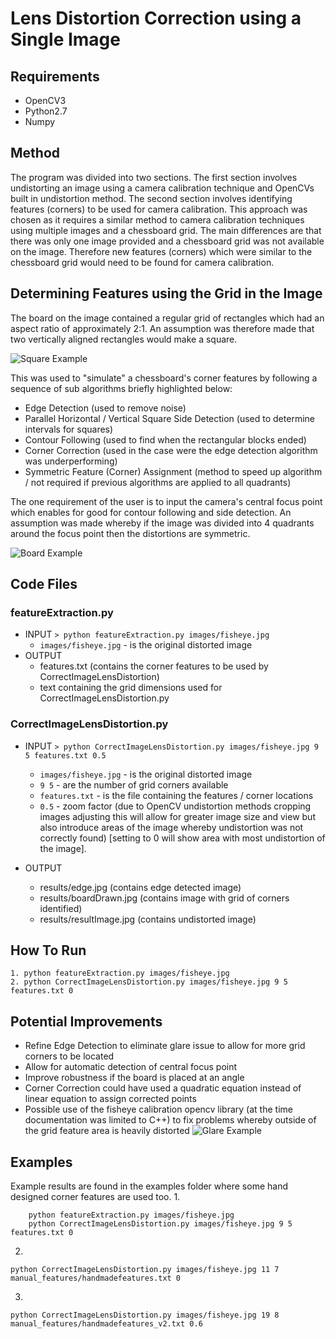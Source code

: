 # Lens Distortion Correction using a Single Image

## Requirements

- OpenCV3
- Python2.7
- Numpy

## Method

The program was divided into two sections. The first section involves undistorting an image using a camera calibration technique and OpenCVs built in undistortion method. The second section involves identifying features (corners) to be used for camera calibration.
This approach was chosen as it requires a similar method to camera calibration techniques using multiple images and a chessboard grid. The main differences are that there was only one image provided and a chessboard grid was not available on the image. Therefore new features (corners) which were similar to the chessboard grid would need to be found for camera calibration.

## Determining Features using the Grid in the Image

The board on the image contained a regular grid of rectangles which had an aspect ratio of approximately 2:1. An assumption was therefore made that two vertically aligned rectangles would make a square.

![Square Example](/imgRes/squareExample.png?raw=true "Example Square")

This was used to "simulate" a chessboard's corner features by following a sequence of sub algorithms briefly highlighted below:
- Edge Detection (used to remove noise)
- Parallel Horizontal / Vertical Square Side Detection (used to determine intervals for squares)
- Contour Following (used to find when the rectangular blocks ended)
- Corner Correction (used in the case were the edge detection algorithm was underperforming)
- Symmetric Feature (Corner) Assignment (method to speed up algorithm / not required if previous algorithms are applied to all quadrants)

The one requirement of the user is to input the camera's central focus point which enables for good for contour following and side detection. An assumption was made whereby if the image was divided into 4 quadrants around the focus point then the distortions are symmetric.

![Board Example](/imgRes/boardExample.png?raw=true "Example Grid Board")

## Code Files

### featureExtraction.py
* INPUT    `> python featureExtraction.py images/fisheye.jpg`
  * `images/fisheye.jpg` - is the original distorted image
* OUTPUT 
  * features.txt (contains the corner features to be used by CorrectImageLensDistortion)
  * text containing the grid dimensions used for CorrectImageLensDistortion.py

### CorrectImageLensDistortion.py
* INPUT    `> python CorrectImageLensDistortion.py images/fisheye.jpg 9 5 features.txt 0.5`
  * `images/fisheye.jpg` - is the original distorted image
  * `9 5` - are the number of grid corners available
  * `features.txt` - is the file containing the features / corner locations
  * `0.5` - zoom factor (due to OpenCV undistortion methods cropping images adjusting this will allow for greater image size and view but also introduce areas of the image whereby undistortion was not correctly found) [setting to 0 will show area with most undistortion of the image].

* OUTPUT 
  * results/edge.jpg (contains edge detected image)
  * results/boardDrawn.jpg (contains image with grid of corners identified)
  * results/resultImage.jpg (contains undistorted image)

## How To Run

```
1. python featureExtraction.py images/fisheye.jpg
2. python CorrectImageLensDistortion.py images/fisheye.jpg 9 5 features.txt 0
```

## Potential Improvements
- Refine Edge Detection to eliminate glare issue to allow for more grid corners to be located
- Allow for automatic detection of central focus point
- Improve robustness if the board is placed at an angle
- Corner Correction could have used a quadratic equation instead of linear equation to assign corrected points
- Possible use of the fisheye calibration opencv library (at the time documentation was limited to C++) to fix problems whereby outside of the grid feature area is heavily distorted
![Glare Example](/imgRes/glareExample.png?raw=true "Example Glare")

## Examples

Example results are found in the examples folder where some hand designed corner features are used too.
1. 	
```
	python featureExtraction.py images/fisheye.jpg
	python CorrectImageLensDistortion.py images/fisheye.jpg 9 5 features.txt 0
```
2. 
```
python CorrectImageLensDistortion.py images/fisheye.jpg 11 7 manual_features/handmadefeatures.txt 0
```
3.
```
python CorrectImageLensDistortion.py images/fisheye.jpg 19 8 manual_features/handmadefeatures_v2.txt 0.6
```